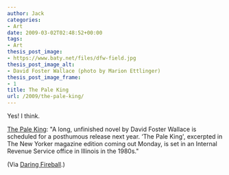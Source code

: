 ```yaml
---
author: Jack
categories:
- Art
date: 2009-03-02T02:48:52+00:00
tags:
- Art
thesis_post_image:
- https://www.baty.net/files/dfw-field.jpg
thesis_post_image_alt:
- David Foster Wallace (photo by Marion Ettlinger)
thesis_post_image_frame:
- 1
title: The Pale King
url: /2009/the-pale-king/
---
```


Yes! I think.

[The Pale King][1]: "A long, unfinished novel by David Foster Wallace is scheduled for a posthumous release next year. &#8216;The Pale King', excerpted in The New Yorker magazine edition coming out Monday, is set in an Internal Revenue Service office in Illinois in the 1980s."

(Via [Daring Fireball][2].)

 [1]: http://www.nytimes.com/aponline/2009/03/01/arts/AP-Books-Foster-Wallace.html
 [2]: http://daringfireball.net/